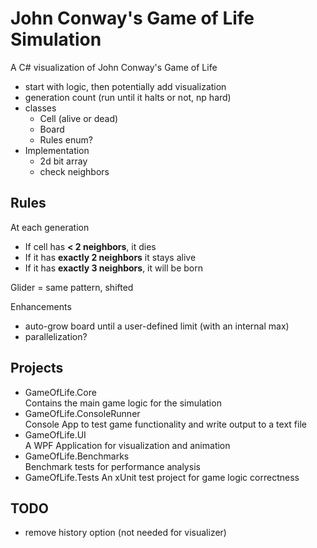 # John Conway's Game of Life Simulation
A C# visualization of John Conway's Game of Life

- start with logic, then potentially add visualization
- generation count (run until it halts or not, np hard)
- classes
    - Cell (alive or dead)
    - Board
    - Rules enum?
- Implementation
    - 2d bit array
    - check neighbors

## Rules
At each generation
- If cell has **< 2 neighbors**, it dies
- If it has **exactly 2 neighbors** it stays alive
- If it has **exactly 3 neighbors**, it will be born

Glider = same pattern, shifted

Enhancements
- auto-grow board until a user-defined limit (with an internal max)
- parallelization?

## Projects
- GameOfLife.Core  
Contains the main game logic for the simulation
- GameOfLife.ConsoleRunner  
Console App to test game functionality and write output to a text file
- GameOfLife.UI  
A WPF Application for visualization and animation
- GameOfLife.Benchmarks  
Benchmark tests for performance analysis
- GameOfLife.Tests
An xUnit test project for game logic correctness

## TODO
- remove history option (not needed for visualizer)
